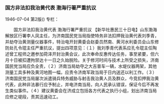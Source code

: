 ### 国方非法扣我治黄代表  渤海行署严重抗议

1946-07-04
第2版()
专栏：

　　国方非法扣我治黄代表
    渤海行署严重抗议
    【新华社惠民三十日电】山东渤海解放区行署李人凤主任，为济南国民党当局指使特务非法扣押我治黄代表刘季青，并劫夺治黄测量仪器事件，特治电开封黄委会赵委员然南、黄河水利委员会山东修防处孔令琨主任严重抗议，提出四项意见：（１）我刘季青代表系应孔令琨主任陶述曾工程师之邀参加荷泽开封治黄会议，此次奉命反惠传达任务，事至紧要，但六月十日被扣遭拘禁达十一日之久始脱险。关于修河时间与技术上所受之损失，济南国民党当局应负全责，（２）济南当局劫夺之大吉普车一辆，水堤仪器两架，其他测量工具多种及黄河地图一幅，应责令济南军政当局于日内送还以利工作。（３）济南国民党当局屡次派遣骑兵特务威胁与射击我治黄人员及群众，今竞扣押我治黄代表，此种非法暴行应予制止，并电济南当局，向人民承认错误，保证今后不再发生类似事件。（４）建议黄委会在济成立包括各方代表之执行小组，划出济南当局应修之堤段，责其迅速动工。
